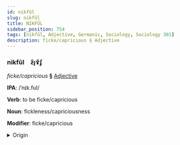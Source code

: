 ```yaml
---
id: nikfûl
slug: nikfûl
title: NIKFÛL
sidebar_position: 754
tags: [nikfûl, Adjective, Germanic, Sociology, Sociology 301]
description: ficke/capricious § Adjective
---
```


### nikfûl&emsp;<span kind="abugida">ƨ̑ȷɤ͊ʄ</span>

*ficke/capricious* **§** [Adjective](../../tags/Adjective)

**IPA**: /ˈnɪk.ful/

**Verb**: to be ficke/capricious

**Noun**: fickleness/capriciousness

**Modifier**: ficke/capricious

<details>
    <summary>Origin</summary>
    Swedish nyckfull /nɪkː.fʊlː/<br/>
    <em>Germanic Language Family</em>
</details>